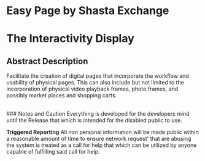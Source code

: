 # Easy Page by Shasta Exchange
# The Interactivity Display

## Abstract Description

Facilitate the creation of digital pages that incorporate the workflow and usability of physical pages. This can also include but not limited to the incorporation of physical video playback frames, photo frames, and possibly market places and shopping carts.

<br>
### Notes and Caution
Everything is developed for the developers mind until the Release that which is intended for the disabled public to use.

**Triggered Reporting**
All non personal information will be made public within a reasonable amount of time to ensure network request' that are abusing the system is treated as a call for help that which can be utilized by anyone capable of fulfilling said call for help.


